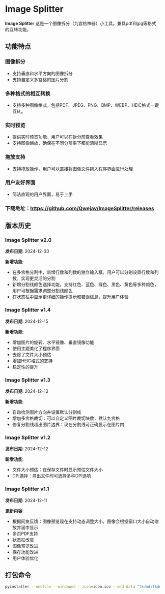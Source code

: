 # Image Splitter

**Image Splitter** 这是一个图像拆分（九宫格神器）小工具，兼具pdf和jpg等格式的互转功能。

## 功能特点

### 图像拆分
- 支持垂直和水平方向的图像拆分
- 支持自定义多宫格的图片分割

### 多种格式的相互转换
- 支持多种图像格式，包括PDF、JPEG、PNG、BMP、WEBP、HEIC格式一键互转。

### 实时预览
- 提供实时预览功能，用户可以在拆分前查看效果
- 支持图像缩放，确保在不同分辨率下都能清晰显示

### 拖放支持
- 支持拖放操作，用户可以直接将图像文件拖入程序界面进行处理

### 用户友好界面
- 简洁直观的用户界面，易于上手

### 下载地址：https://github.com/Qwejay/ImageSplitter/releases

## 版本历史

### Image Splitter v2.0
**发布日期**: 2024-12-30

**新增功能**:
- 在多宫格分割中，新增行数和列数的独立输入框，用户可以分别设置行数和列数，实现更灵活的分割
- 新增分割线颜色选择功能，支持红色、蓝色、绿色、黑色、黄色等多种颜色，用户可根据需求调整分割线颜色
- 在状态栏中显示更详细的操作提示和错误信息，提升用户体验 

### Image Splitter v1.4
**发布日期**: 2024-12-15
  
**新增功能**:
- 增加图片的旋转、水平镜像、垂直镜像功能
- 使用主题美化了程序界面
- 去除了文件大小预估
- 增加HEIC格式的支持
- 稳定性的提升

### Image Splitter v1.3
**发布日期**: 2024-12-13

**新增功能**:
- 自动检测图片方向并设置默认分割线
- 增加多宫格裁切：可以自定义图片裁切块数，默认九宫格
- 修复分割线超出图片边界：现在分割线可正确显示在图片内

### Image Splitter v1.2
**发布日期**: 2024-12-12

**新增功能**:
- 文件大小预估：在保存文件时显示预估文件大小
- DPI选择：导出文件时可选择多种DPI选项

### Image Splitter v1.1
**发布日期**: 2024-12-11

**更新内容**:
- 根据网友反馈：图像预览现在支持动态调整大小，图像会根据窗口大小自动缩放并居中显示
- 多页PDF支持
- 状态栏改进
- 图像预览改进
- 保存功能改进
- 用户体验优化

## 打包命令

```bash
pyinstaller --onefile --windowed --icon=icon.ico --add-data "tkdnd;tkdnd" ImageSplitter.py
